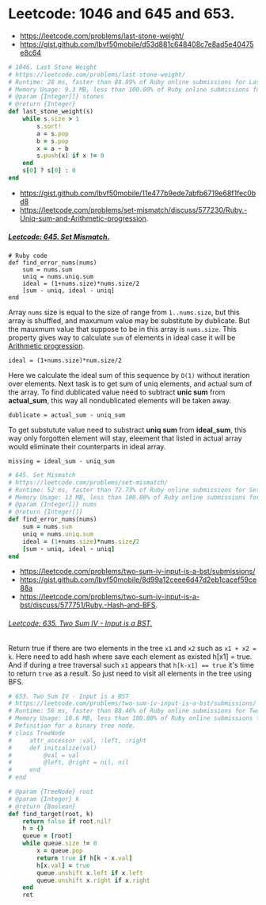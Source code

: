 # Leetcode: 1046 and 645 and 653.

- https://leetcode.com/problems/last-stone-weight/
- https://gist.github.com/lbvf50mobile/d53d881c648408c7e8ad5e40475e8c64

```Ruby
# 1046. Last Stone Weight
# https://leetcode.com/problems/last-stone-weight/
# Runtime: 28 ms, faster than 88.89% of Ruby online submissions for Last Stone Weight.
# Memory Usage: 9.3 MB, less than 100.00% of Ruby online submissions for Last Stone Weight.
# @param {Integer[]} stones
# @return {Integer}
def last_stone_weight(s)
    while s.size > 1
        s.sort!
        a = s.pop
        b = s.pop
        x = a - b
        s.push(x) if x != 0
    end
    s[0] ? s[0] : 0
end
```

- https://gist.github.com/lbvf50mobile/11e477b9ede7abfb6719e68f1fec0bd8
- https://leetcode.com/problems/set-mismatch/discuss/577230/Ruby.-Uniq-sum-and-Arithmetic-progression.

##### [Leetcode: 645. Set Mismatch.](https://leetcode.com/problems/set-mismatch/)

```
# Ruby code
def find_error_nums(nums)
    sum = nums.sum
    uniq = nums.uniq.sum
    ideal = (1+nums.size)*nums.size/2
    [sum - uniq, ideal - uniq]
end
```

Array `nums` size is equal to the size of range from `1..nums.size`, but this array is shuffled, and maxumum value may be substitute by dublicate. But the mauxmum value that suppose to be in this array is `nums.size`. This property gives way to calculate `sum` of elements in ideal case it will be [Arithmetic progression](https://en.wikipedia.org/wiki/Arithmetic_progression).  
```
ideal = (1+nums.size)*num.size/2
```
Here we calculate the ideal sum of this sequence by `O(1)` without iteration over elements. Next task is to get sum of uniq elements, and actual sum of the array. To find dublicated value need to subtract **unic sum** from **actual_sum**, this way all nondublicated elements will be taken away.

```
dublicate = actual_sum - uniq_sum
```

To get substutute value need to substract **uniq sum** from **ideal_sum**, this way only forgotten element will stay, eleement that listed in actual array would eliminate their counterparts in ideal array.

```
missing = ideal_sum - uniq_sum
```

```Ruby
# 645. Set Mismatch
# https://leetcode.com/problems/set-mismatch/
# Runtime: 52 ms, faster than 72.73% of Ruby online submissions for Set Mismatch.
# Memory Usage: 13 MB, less than 100.00% of Ruby online submissions for Set Mismatch.
# @param {Integer[]} nums
# @return {Integer[]}
def find_error_nums(nums)
    sum = nums.sum
    uniq = nums.uniq.sum
    ideal = (1+nums.size)*nums.size/2
    [sum - uniq, ideal - uniq]
end
```

- https://leetcode.com/problems/two-sum-iv-input-is-a-bst/submissions/
- https://gist.github.com/lbvf50mobile/8d99a12ceee6d47d2eb1cacef59ce88a
- https://leetcode.com/problems/two-sum-iv-input-is-a-bst/discuss/577751/Ruby.-Hash-and-BFS.

###### [Leetcode: 635. Two Sum IV - Input is a BST.](https://leetcode.com/problems/two-sum-iv-input-is-a-bst)

Return true if there are two elements in the tree `x1` and `x2` such as `x1 + x2 = k`.  Here need to add hash where save each element as existed h[x1] = true. And if during a tree traversal such `x1`  appears that `h[k-x1] == true` it's time to return `true` as a result. So just need to visit all elements in the tree using BFS.


```Ruby
# 653. Two Sum IV - Input is a BST
# https://leetcode.com/problems/two-sum-iv-input-is-a-bst/submissions/
# Runtime: 56 ms, faster than 88.46% of Ruby online submissions for Two Sum IV - Input is a BST.
# Memory Usage: 10.6 MB, less than 100.00% of Ruby online submissions for Two Sum IV - Input is a BST.
# Definition for a binary tree node.
# class TreeNode
#     attr_accessor :val, :left, :right
#     def initialize(val)
#         @val = val
#         @left, @right = nil, nil
#     end
# end

# @param {TreeNode} root
# @param {Integer} k
# @return {Boolean}
def find_target(root, k)
    return false if root.nil?
    h = {}
    queue = [root]
    while queue.size != 0
        x = queue.pop
        return true if h[k - x.val]
        h[x.val] = true
        queue.unshift x.left if x.left
        queue.unshift x.right if x.right
    end
    ret
```